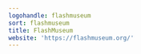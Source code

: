 ```yaml
---
logohandle: flashmuseum
sort: flashmuseum
title: FlashMuseum
website: 'https://flashmuseum.org/'
---
```

